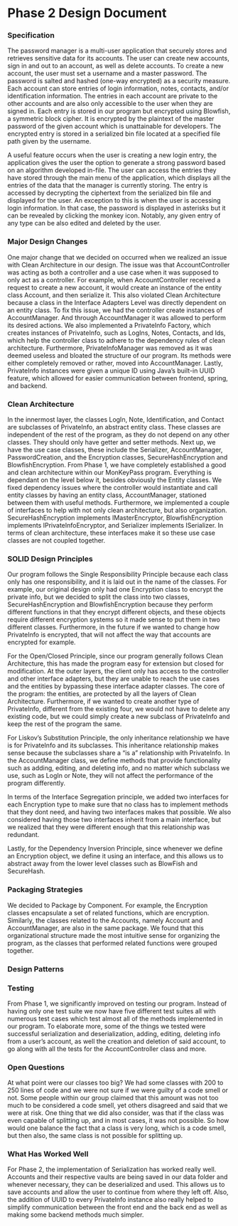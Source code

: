 # Phase 2 Design Document

### Specification

The password manager is a multi-user application that securely stores and retrieves sensitive data for its accounts. The user can create new accounts, sign in and out to an account, as well as delete accounts. To create a new account, the user must set a username and a master password. The password is salted and hashed (one-way encrypted) as a security measure. Each account can store entries of login information, notes, contacts, and/or identification information. The entries in each account are private to the other accounts and are also only accessible to the user when they are signed in. Each entry is stored in our program but encrypted using Blowfish, a symmetric block cipher. It is encrypted by the plaintext of the master password of the given account which is unattainable for developers. The encrypted entry is stored in a serialized bin file located at a specified file path given by the username.

A useful feature occurs when the user is creating a new login entry, the application gives the user the option to generate a strong password based on an algorithm developed in-file. The user can access the entries they have stored through the main menu of the application, which displays all the entries of the data that the manager is currently storing. The entry is accessed by decrypting the ciphertext from the serialized bin file and displayed for the user. An exception to this is when the user is accessing login information. In that case, the password is displayed in asterisks but it can be revealed by clicking the monkey icon. Notably, any given entry of any type can be also edited and deleted by the user.


### Major Design Changes

One major change that we decided on occurred when we realized an issue with Clean Architecture in our design. The issue was that AccountController was acting as both a controller and a use case when it was supposed to only act as a controller. For example, when AccountController received a request to create a new account, it would create an instance of the entity class Account, and then serialize it. This also violated Clean Architecture because a class in the Interface Adapters Level was directly dependent on an entity class. To fix this issue, we had the controller create instances of AccountManager. And through AccountManager it was allowed to perform its desired actions. We also implemented a PrivateInfo Factory, which creates instances of PrivateInfo, such as LogIns, Notes, Contacts, and Ids, which help the controller class to adhere to the dependency rules of clean architecture. Furthermore, PrivateInfoManager was removed as it was deemed useless and bloated the structure of our program. Its methods were either completely removed or rather, moved into AccountManager. Lastly, PrivateInfo instances were given a unique ID using Java’s built-in UUID feature, which allowed for easier communication between frontend, spring, and backend.



### Clean Architecture

In the innermost layer, the classes LogIn, Note, Identification, and Contact are subclasses of PrivateInfo, an abstract entity class. These classes are independent of the rest of the program, as they do not depend on any other classes. They should only have getter and setter methods. Next up, we have the use case classes, these include the Serializer, AccountManager, PasswordCreation, and the Encryption classes, SecureHashEncryption and BlowfishEncryption. From Phase 1, we have completely established a good and clean architecture within our MonKeyPass program. Everything is dependant on the level below it, besides obviously the Entity classes. We fixed dependency issues where the controller would instantiate and call entity classes by having an entity class, AccountManager, stationed between them with useful methods. Furthermore, we implemented a couple of interfaces to help with not only clean architecture, but also organization. SecureHashEncryption implements IMasterEncryptor, BlowfishEncryption implements IPrivateInfoEncryptor, and Serializer implements ISerializer. In terms of clean architecture, these interfaces make it so these use case classes are not coupled together.

### SOLID Design Principles

Our program follows the Single Responsibility Principle because each class only has one responsibility, and it is laid out in the name of the classes. For example, our original design only had one Encryption class to encrypt the private info, but we decided to split the class into two classes, SecureHashEncryption and BlowfishEncryption because they perform different functions in that they encrypt different objects, and these objects require different encryption systems so it made sense to put them in two different classes. Furthermore, in the future if we wanted to change how PrivateInfo is encrypted, that will not affect the way that accounts are encrypted for example.

For the Open/Closed Principle, since our program generally follows Clean Architecture, this has made the program easy for extension but closed for modification. At the outer layers, the client only has access to the controller and other interface adapters, but they are unable to reach the use cases and the entities by bypassing these interface adapter classes. The core of the program: the entities, are protected by all the layers of Clean Architecture. Furthermore, if we wanted to create another type of PrivateInfo, different from the existing four, we would not have to delete any existing code, but we could simply create a new subclass of PrivateInfo and keep the rest of the program the same. 

For Liskov’s Substitution Principle, the only inheritance relationship we have is for PrivateInfo and its subclasses. This inheritance relationship makes sense because the subclasses share a “is a” relationship with PrivateInfo. In the AccountManager class, we define methods that provide functionality such as adding, editing, and deleting info, and no matter which subclass we use, such as LogIn or Note, they will not affect the performance of the program differently.

In terms of the Interface Segregation principle, we added two interfaces for each Encryption type to make sure that no class has to implement methods that they dont need, and having two interfaces makes that possible. We also considered having those two interfaces inherit from a main interface, but we realized that they were different enough that this relationship was redundant.

Lastly, for the Dependency Inversion Principle, since whenever we define an Encryption object, we define it using an interface, and this allows us to abstract away from the lower level classes such as BlowFish and SecureHash.  


### Packaging Strategies

We decided to Package by Component. For example, the Encryption classes encapsulate a set of related functions, which are encryption. Similarly, the classes related to the Accounts, namely Account and AccountManager, are also in the same package. We found that this organizational structure made the most intuitive sense for organizing the program, as the classes that performed related functions were grouped together.

### Design Patterns



### Testing

From Phase 1, we significantly improved on testing our program. Instead of having only one test suite we now have five different test suites all with numerous test cases which test almost all of the methods implemented in our program. To elaborate more, some of the things we tested were successful serialization and deserialization, adding, editing, deleting info from a user’s account, as well the creation and deletion of said account, to go along with all the tests for the AccountController class and more.



### Open Questions

At what point were our classes too big? We had some classes with 200 to 250 lines of code and we were not sure if we were guilty of a code smell or not. Some people within our group claimed that this amount was not too much to be considered a code smell, yet others disagreed and said that we were at risk. One thing that we did also consider, was that if the class was even capable of splitting up, and in most cases, it was not possible. So how would one balance the fact that a class is very long, which is a code smell, but then also, the same class is not possible for splitting up.


### What Has Worked Well

For Phase 2, the implementation of Serialization has worked really well. Accounts and their respective vaults are being saved in our data folder and whenever necessary, they can be deserialized and used. This allows us to save accounts and allow the user to continue from where they left off. Also, the addition of UUID to every PrivateInfo instance also really helped to simplify communication between the front end and the back end as well as making some backend methods much simpler.



